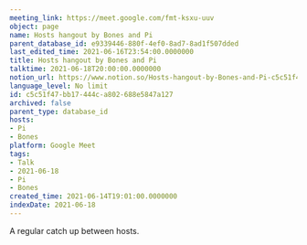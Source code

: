 ```yaml
---
meeting_link: https://meet.google.com/fmt-ksxu-uuv
object: page
name: Hosts hangout by Bones and Pi
parent_database_id: e9339446-880f-4ef0-8ad7-8ad1f507dded
last_edited_time: 2021-06-16T23:54:00.0000000
title: Hosts hangout by Bones and Pi
talktime: 2021-06-18T20:00:00.0000000
notion_url: https://www.notion.so/Hosts-hangout-by-Bones-and-Pi-c5c51f47bb17444ca802688e5847a127
language_level: No limit
id: c5c51f47-bb17-444c-a802-688e5847a127
archived: false
parent_type: database_id
hosts:
- Pi
- Bones
platform: Google Meet
tags:
- Talk
- 2021-06-18
- Pi
- Bones
created_time: 2021-06-14T19:01:00.0000000
indexDate: 2021-06-18
---
```


A regular catch up between hosts.



